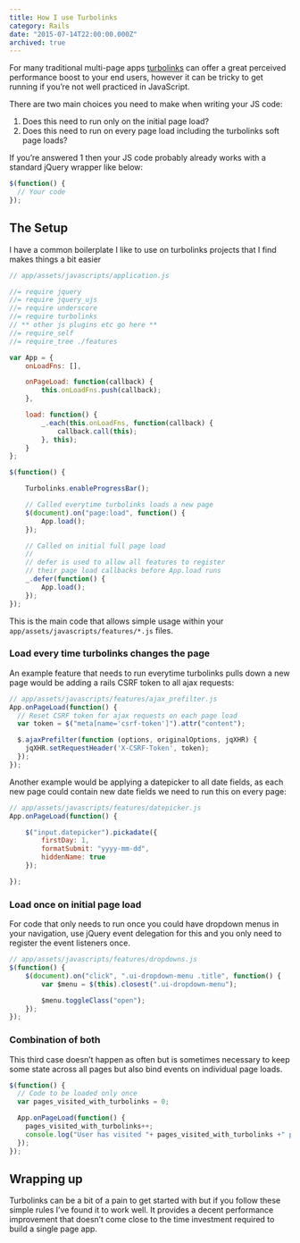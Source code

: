 ```yaml
---
title: How I use Turbolinks
category: Rails
date: "2015-07-14T22:00:00.000Z"
archived: true
---
```


For many traditional multi-page apps [turbolinks](https://github.com/rails/turbolinks) can offer a great perceived performance boost to your end users, however it can be tricky to get running if you’re not well practiced in JavaScript.

There are two main choices you need to make when writing your JS code:

1. Does this need to run only on the initial page load?
2. Does this need to run on every page load including the turbolinks soft page loads?

If you’re answered 1 then your JS code probably already works with a standard jQuery wrapper like below:

```js
$(function() {
  // Your code
});
```

## The Setup

I have a common boilerplate I like to use on turbolinks projects that I find makes things a bit easier

```js
// app/assets/javascripts/application.js

//= require jquery
//= require jquery_ujs
//= require underscore
//= require turbolinks
// ** other js plugins etc go here **
//= require_self
//= require_tree ./features

var App = {
    onLoadFns: [],

    onPageLoad: function(callback) {
        this.onLoadFns.push(callback);
    },

    load: function() {
        _.each(this.onLoadFns, function(callback) {
            callback.call(this);
        }, this);
    }
};

$(function() {

    Turbolinks.enableProgressBar();

    // Called everytime turbolinks loads a new page
    $(document).on("page:load", function() {
        App.load();
    });

    // Called on initial full page load
    //
    // defer is used to allow all features to register
    // their page load callbacks before App.load runs
    _.defer(function() {
        App.load();
    });
});
```

This is the main code that allows simple usage within your `app/assets/javascripts/features/*.js` files.

### Load every time turbolinks changes the page

An example feature that needs to run everytime turbolinks pulls down a new page would be adding a rails CSRF token to all ajax requests:

```js
// app/assets/javascripts/features/ajax_prefilter.js
App.onPageLoad(function() {
  // Reset CSRF token for ajax requests on each page load
  var token = $("meta[name='csrf-token']").attr("content");

  $.ajaxPrefilter(function (options, originalOptions, jqXHR) {
    jqXHR.setRequestHeader('X-CSRF-Token', token);
  });
});
```

Another example would be applying a datepicker to all date fields, as each new page could contain new date fields we need to run this on every page:

```js
// app/assets/javascripts/features/datepicker.js
App.onPageLoad(function() {

    $("input.datepicker").pickadate({
        firstDay: 1,
        formatSubmit: "yyyy-mm-dd",
        hiddenName: true
    });

});
```

### Load once on initial page load

For code that only needs to run once you could have dropdown menus in your navigation, use jQuery event delegation for this and you only need to register the event listeners once.

```js
// app/assets/javascripts/features/dropdowns.js
$(function() {
    $(document).on("click", ".ui-dropdown-menu .title", function() {
        var $menu = $(this).closest(".ui-dropdown-menu");

        $menu.toggleClass("open");
    });
});
```

### Combination of both

This third case doesn’t happen as often but is sometimes necessary to keep some state across all pages but also bind events on individual page loads.

```js
$(function() {
  // Code to be loaded only once
  var pages_visited_with_turbolinks = 0;

  App.onPageLoad(function() {
    pages_visited_with_turbolinks++;
    console.log("User has visited "+ pages_visited_with_turbolinks +" pages");
  });
});
```


## Wrapping up

Turbolinks can be a bit of a pain to get started with but if you follow these simple rules I’ve found it to work well. It provides a decent performance improvement that doesn’t come close to the time investment required to build a single page app.
